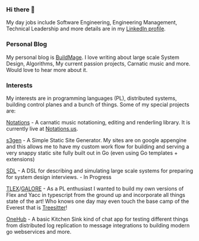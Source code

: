 
### Hi there 👋

My day jobs include Software Engineering, Engineering Management, Technical Leadership and more details are in my [LinkedIn profile](https://linkedin.com/in/srirampanyam).

### Personal Blog

My personal blog is [BuildMage](https://buildmage.com).  I love writing about large scale System Design, Algorithms, My current passion projects, Carnatic music and more.  Would love to hear more about it.

### Interests

My interests are in programming languages (PL), distributed systems, building control planes and a bunch of things.  Some of my special projects are:


[Notations](https://github.com/panyam/notations) -  A carnatic music notationing, editing and renderling library.  It is currently live at [Notations.us](https://notations.us).

[s3gen](https://github.com/panyam/s3gen) -  A Simple Static Site Generator.   My sites are on google appengine and this allows me to have my custom work flow for building and serving a very snappy static site fully built out in Go (even using Go templates + extensions)

[SDL](https://github.com/panyam/sdl) -  A DSL for describing and simulating large scale systems for preparing for system design interviews. - In Progress

[TLEX](https://github.com/panyam/tlex)/[GALORE](https://github.com/panyam/galore) - As a PL enthusiast I wanted to build my own versions of Flex and Yacc in typescript from the ground up and incorporate all things state of the art!   Who knows one day may even touch the base camp of the Everest that is [Treesitter](https://tree-sitter.github.io/tree-sitter/)!

[OneHub](https://github.com/panyam/onehub) - A basic Kitchen Sink kind of chat app for testing different things from distributed log replication to message integrations to building modern go webservices and more.

<!--
**panyam/panyam** is a ✨ _special_ ✨ repository because its `README.md` (this file) appears on your GitHub profile.

Here are some ideas to get you started:

- 🔭 I’m currently working on ...
- 🌱 I’m currently learning ...
- 👯 I’m looking to collaborate on ...
- 🤔 I’m looking for help with ...
- 💬 Ask me about ...
- 📫 How to reach me: ...
- 😄 Pronouns: ...
- ⚡ Fun fact: ...
-->
